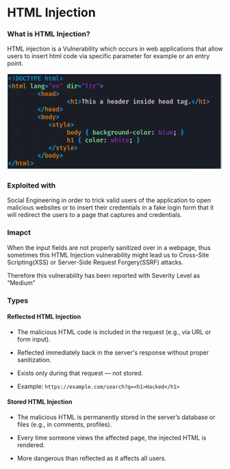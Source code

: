 # HTML Injection
### What is HTML Injection? 
HTML injection is a Vulnerability which occurs in web applications that allow users to insert html code via specific parameter for example or an entry point.

![alt text](image.png)
### Exploited with
Social Engineering in order to trick valid users of the application to open malicious websites or to insert their credentials in a fake login form that it will redirect the users to a page that captures and credentials.
### Imapct
When the input fields are not properly sanitized over in a webpage, thus sometimes this HTML Injection vulnerability might lead us to Cross-Site Scripting(XSS) or Server-Side Request Forgery(SSRF) attacks. 

Therefore this vulnerability has been reported with Severity Level as “Medium”
### Types
#### Reflected HTML Injection
- The malicious HTML code is included in the request (e.g., via URL or form input).

- Reflected immediately back in the server's response without proper sanitization.

- Exists only during that request — not stored.

- Example: `https://example.com/search?q=<h1>Hacked</h1>`

#### Stored HTML Injection
- The malicious HTML is permanently stored in the server’s database or files (e.g., in comments, profiles).

- Every time someone views the affected page, the injected HTML is rendered.

- More dangerous than reflected as it affects all users.
